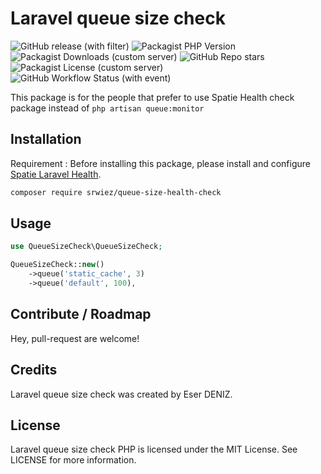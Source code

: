 # Laravel queue size check
![GitHub release (with filter)](https://img.shields.io/github/v/release/SRWieZ/queue-size-health-check)
![Packagist PHP Version](https://img.shields.io/packagist/dependency-v/SRWieZ/queue-size-health-check/php)
![Packagist Downloads (custom server)](https://img.shields.io/packagist/dt/SRWieZ/queue-size-health-check)
![GitHub Repo stars](https://img.shields.io/github/stars/SRWieZ/queue-size-health-check?style=flat)
![Packagist License (custom server)](https://img.shields.io/packagist/l/SRWieZ/queue-size-health-check)
![GitHub Workflow Status (with event)](https://img.shields.io/github/actions/workflow/status/SRWieZ/queue-size-health-check/test.yml)

This package is for the people that prefer to use Spatie Health check package instead of `php artisan queue:monitor`

## Installation

Requirement : Before installing this package, please install and configure [Spatie Laravel Health](https://github.com/spatie/laravel-health).

```bash
composer require srwiez/queue-size-health-check
```

## Usage

```php
use QueueSizeCheck\QueueSizeCheck;

QueueSizeCheck::new()
    ->queue('static_cache', 3)
    ->queue('default', 100),
```

## Contribute / Roadmap
Hey, pull-request are welcome!

## Credits

Laravel queue size check was created by Eser DENIZ.

## License

Laravel queue size check PHP is licensed under the MIT License. See LICENSE for more information.
